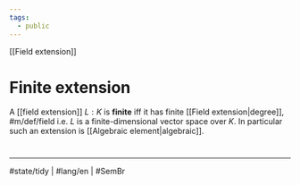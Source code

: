 ```yaml
---
tags:
  - public
---
```

[[Field extension]]
# Finite extension

A [[field extension]] $L:K$ is **finite** iff it has finite [[Field extension|degree]], #m/def/field 
i.e. $L$ is a finite-dimensional vector space over $K$.
In particular such an extension is [[Algebraic element|algebraic]].
#
---
#state/tidy | #lang/en | #SemBr
